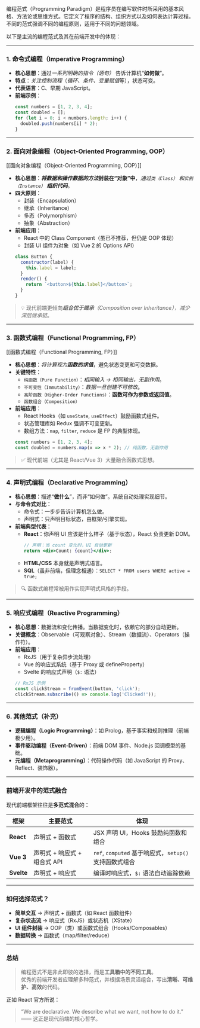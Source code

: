 编程范式（Programming Paradigm）是程序员在编写软件时所采用的基本风格、方法论或思维方式。它定义了程序的结构、组织方式以及如何表达计算过程。不同的范式强调不同的编程原则，适用于不同的问题领域。

以下是主流的编程范式及其在前端开发中的体现：

---

### 1. 命令式编程（Imperative Programming）
- **核心思想**：通过*一系列明确的指令（语句）* 告诉计算机“**如何做**”。
- **特点**：*关注控制流程*（*循环、条件、变量赋值*等），状态可变。
- **代表语言**：C、早期 JavaScript。
- **前端示例**：
  ```js
  const numbers = [1, 2, 3, 4];
  const doubled = [];
  for (let i = 0; i < numbers.length; i++) {
    doubled.push(numbers[i] * 2);
  }
  ```

---

### 2. 面向对象编程（Object-Oriented Programming, OOP）
[[面向对象编程（Object-Oriented Programming, OOP）]]

- **核心思想**：***将数据和操作数据的方法*封装在“对象”中**，*通过`类（Class）` 和`实例（Instance）` **组织代码***。
- **四大原则**：
  - 封装（Encapsulation）
  - 继承（Inheritance）
  - 多态（Polymorphism）
  - 抽象（Abstraction）
- **前端应用**：
  - React 中的 Class Component（虽已不推荐，但仍是 OOP 体现）
  - 封装 UI 组件为对象（如 Vue 2 的 Options API）
  ```js
  class Button {
    constructor(label) {
      this.label = label;
    }
    render() {
      return `<button>${this.label}</button>`;
    }
  }
  ```

> 💡 现代前端更倾向***组合优于继承**（Composition over Inheritance），减少深层继承链*。

---

### 3. 函数式编程（Functional Programming, FP）
[[函数式编程（Functional Programming, FP）]]

- **核心思想**：*将计算视为**函数的求值***，避免状态变更和可变数据。
- **关键特性**：
  - `纯函数（Pure Function）`：*相同输入 → 相同输出，无副作用*。
  - `不可变性（Immutability）`：*数据一旦创建不可修改*。
  - `高阶函数（Higher-Order Functions）`：**函数可作为参数或返回值**。
  - `函数组合（Composition）`
- **前端应用**：
  - React Hooks（如 `useState`, `useEffect`）鼓励函数式组件。
  - 状态管理库如 Redux 强调不可变更新。
  - 数组方法：`map`, `filter`, `reduce` 是 FP 的典型体现。
  ```js
  const numbers = [1, 2, 3, 4];
  const doubled = numbers.map(x => x * 2); // 纯函数，无副作用
  ```

> ✅ 现代前端（尤其是 React/Vue 3）大量融合函数式思想。

---

### 4. **声明式编程（Declarative Programming）**
- **核心思想**：描述“**做什么**”，而非“如何做”。系统自动处理实现细节。
- **与命令式对比**：
  - 命令式：一步步告诉计算机怎么做。
  - 声明式：只声明目标状态，由框架/引擎实现。
- **前端典型代表**：
  - **React**：你声明 UI 应该是什么样子（基于状态），React 负责更新 DOM。
    ```jsx
    // 声明：当 count 变化时，UI 自动更新
    return <div>Count: {count}</div>;
    ```
  - **HTML/CSS** 本身就是声明式语言。
  - **SQL**（虽非前端，但理念相通）：`SELECT * FROM users WHERE active = true;`

> 🔍 函数式编程常被用作实现声明式风格的手段。

---

### 5. **响应式编程（Reactive Programming）**
- **核心思想**：数据流和变化传播。当数据变化时，依赖它的部分自动更新。
- **关键概念**：Observable（可观察对象）、Stream（数据流）、Operators（操作符）。
- **前端应用**：
  - RxJS（用于复杂异步流处理）
  - Vue 的响应式系统（基于 Proxy 或 defineProperty）
  - Svelte 的响应式声明（`$:` 语法）
  ```js
  // RxJS 示例
  const clickStream = fromEvent(button, 'click');
  clickStream.subscribe(() => console.log('Clicked!'));
  ```

---

### 6. **其他范式（补充）**
- **逻辑编程（Logic Programming）**：如 Prolog，基于事实和规则推理（前端极少用）。
- **事件驱动编程（Event-Driven）**：前端 DOM 事件、Node.js 回调模型的基础。
- **元编程（Metaprogramming）**：代码操作代码（如 JavaScript 的 Proxy、Reflect、装饰器）。

---

### 前端开发中的范式融合
现代前端框架往往是**多范式混合**的：

| 框架       | 主要范式                     | 体现                                      |
|------------|------------------------------|-------------------------------------------|
| **React**  | 声明式 + 函数式              | JSX 声明 UI，Hooks 鼓励纯函数和组合       |
| **Vue 3**  | 声明式 + 响应式 + 组合式 API | `ref`, `computed` 基于响应式，`setup()` 支持函数式组合 |
| **Svelte** | 声明式 + 响应式              | 编译时响应式，`$:` 语法自动追踪依赖       |

---

### 如何选择范式？
- **简单交互** → 声明式 + 函数式（如 React 函数组件）
- **复杂状态流** → 响应式（RxJS）或状态机（XState）
- **UI 组件封装** → OOP（类）或函数式组合（Hooks/Composables）
- **数据转换** → 函数式（map/filter/reduce）

---

### 总结
> 编程范式不是非此即彼的选择，而是**工具箱中的不同工具**。  
> 优秀的前端开发者应理解多种范式，并根据场景灵活组合，写出**清晰、可维护、高效**的代码。

正如 React 官方所说：  
> “We are declarative. We describe what we want, not how to do it.”  
> —— 这正是现代前端的核心哲学。